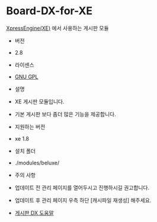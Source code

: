 # Board-DX-for-XE

[XpressEngine(XE)](http://www.xpressengine.com/) 에서 사용하는 게시판 모듈

* 버전
 * 2.8

* 라이센스
 * [GNU GPL](http://www.gnu.org/licenses/gpl.html)

* 설명
 * XE 게시판 모듈입니다.
 * 기본 게시판 보다 좀더 많은 기능을 제공합니다.

* 지원하는 버전
 * xe 1.8

* 설치 폴더
 * ./modules/beluxe/

* 주의 사항
 * 업데이트 전 관리 페이지를 열어두시고 진행하시길 권고합니다.
 * 업데이트 후 관리 페이지 우측 하단 [캐시파일 재생성] 해주세요.

* [게시판 DX 도움말](https://github.com/phiDelbak/Board-DX-for-XE/wiki)
